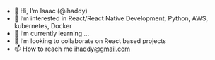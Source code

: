 - 👋 Hi, I’m Isaac (@ihaddy)
- 👀 I’m interested in React/React Native Development, Python, AWS, kubernetes, Docker
- 🌱 I’m currently learning ...
- 💞️ I’m looking to collaborate on React based projects
- 📫 How to reach me ihaddy@gmail.com

<!---
ihaddy/ihaddy is a ✨ special ✨ repository because its `README.md` (this file) appears on your GitHub profile.
You can click the Preview link to take a look at your changes.
--->
